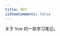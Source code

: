 ```yaml
---
title: 简介
isShowComments: false
---
```

<div class="custom-block tip">
 
 
关于 Vue 的一些学习笔记。
 
 
</div>
